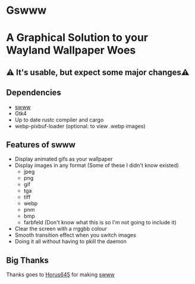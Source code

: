 # Gswww

# A Graphical Solution to your Wayland Wallpaper Woes
## ⚠️ It's usable, but expect some major changes⚠️

## Dependencies
+ [swww](https://github.com/Horus645/swww)
+ Gtk4
+ Up to date rustc compiler and cargo
+ webp-pixbuf-loader (optional: to view .webp images)

## Features of swww
+ Display animated gifs as your wallpaper
+ Display images in any format (Some of these I didn't know existed)
    + jpeg
    + png
    + gif
    + tga
    + tiff
    + webp
    + pnm
    + bmp
    + farbfeld (Don't know what this is so I'm not going to include it)
+ Clear the screen with a rrggbb colour
+ Smooth transition effect when you switch images
+ Doing it all without having to pkill the daemon

## Big Thanks
Thanks goes to [Horus645](https://github.com/Horus645) for making [swww](https://github.com/Horus645/swww)


